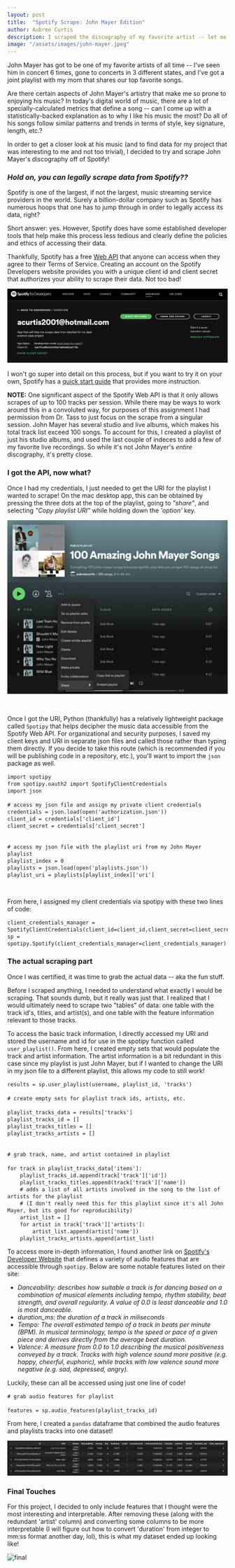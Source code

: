 ```yaml
---
layout: post
title:  "Spotify Scrape: John Mayer Edition"
author: Aubree Curtis
description: I scraped the discography of my favorite artist -- let me show you how I did it!
image: "/assets/images/john-mayer.jpeg"
---
```


John Mayer has got to be one of my favorite artists of all time -- I've seen him in concert 6 times, gone to concerts in 3 different states, and I've got a joint playlist with my mom that shares our top favorite songs. 

Are there certain aspects of John Mayer's artistry that make me so prone to enjoying his music? In today's digital world of music, there are a lot of specially-calculated metrics that define a song -- can I come up with a statistically-backed explanation as to why I like his music the most? Do all of his songs follow similar patterns and trends in terms of style, key signature, length, etc.?

In order to get a closer look at his music (and to find data for my project that was interesting to me and not too trivial), I decided to try and scrape John Mayer's discography off of Spotify!

### *Hold on, you can legally scrape data from Spotify??*

Spotify is one of the largest, if not the largest, music streaming service providers in the world. Surely a billion-dollar company such as Spotify has numerous hoops that one has to jump through in order to legally access its data, right?

Short answer: yes. However, Spotify does have some established developer tools that help make this process less tedious and clearly define the policies and ethics of accessing their data.

Thankfully, Spotify has a free [Web API](https://developer.spotify.com/documentation/web-api/) that anyone can access when they agree to their Terms of Service. Creating an account on the Spotify Developers website provides you with a unique client id and client secret that authorizes your ability to scrape their data. Not too bad!

![Develop](https://raw.githubusercontent.com/acurtis2023/stat386-projects/main/assets/images/SpotifyDevelop.png)

I won't go super into detail on this process, but if you want to try it on  your own, Spotify has a [quick start guide](https://developer.spotify.com/documentation/web-api/quick-start/) that provides more instruction. 

**NOTE:** One significant aspect of the Spotify Web API is that it only allows scrapes of up to 100 tracks per session. While there may be ways to work around this in a convoluted way, for purposes of this assignment I had permission from Dr. Tass to just focus on the scrape from a singular session. John Mayer has several studio and live albums, which makes his total track list exceed 100 songs. To account for this, I created a playlist of just his studio albums, and used the last couple of indeces to add a few of my favorite live recordings. So while it's not John Mayer's *entire* discography, it's pretty close. 

### I got the API, now what?

Once I had my credentials, I just needed to get the URI for the playlist I wanted to scrape! On the mac desktop app, this can be obtained by pressing the three dots at the top of the playlist, going to *"share"*, and selecting *"Copy playlist URI"* while holding down the *'option'* key. 

![GetURI](https://raw.githubusercontent.com/acurtis2023/stat386-projects/main/assets/images/HowtogetURI.png)

<br>

Once I got the URI, Python (thankfully) has a relatively lightweight package called `Spotipy` that helps decipher the music data accessible from the Spotify Web API. For organizational and security purposes, I saved my client keys and URI in separate json files and called those rather than typing them directly. If you decide to take this route (which is recommended if you will be publishing code in a repository, etc.), you'll want to import the `json` package as well. 

```
import spotipy
from spotipy.oauth2 import SpotifyClientCredentials
import json

# access my json file and assign my private client credentials
credentials = json.load(open('authorization.json')) 
client_id = credentials['client_id']
client_secret = credentials['client_secret']


# access my json file with the playlist uri from my John Mayer playlist
playlist_index = 0
playlists = json.load(open('playlists.json'))
playlist_uri = playlists[playlist_index]['uri']
```

<br>

From here, I assigned my client credentials via spotipy with these two lines of code:
```
client_credentials_manager = SpotifyClientCredentials(client_id=client_id,client_secret=client_secret)
sp = spotipy.Spotify(client_credentials_manager=client_credentials_manager)
```

### The actual scraping part

Once I was certified, it was time to grab the actual data -- aka the fun stuff. 

Before I scraped anything, I needed to understand what exactly I would be scraping. That sounds dumb, but it really was just that. I realized that I would ultimately need to scrape two "tables" of data: one table with the track id's, titles, and artist(s), and one table with the feature information relevant to those tracks. 

To access the basic track information, I directly accessed my URI and stored the username and id for use in the spotipy function called `user_playlist()`. From here, I created empty sets that would populate the track and artist information. The artist information is a bit redundant in this case since my playlist is just John Mayer, but if I wanted to change the URI in my json file to a different playlist, this allows my code to still work!

```
results = sp.user_playlist(username, playlist_id, 'tracks')

# create empty sets for playlist track ids, artists, etc.

playlist_tracks_data = results['tracks']
playlist_tracks_id = []
playlist_tracks_titles = []
playlist_tracks_artists = []


# grab track, name, and artist contained in playlist

for track in playlist_tracks_data['items']:
    playlist_tracks_id.append(track['track']['id'])
    playlist_tracks_titles.append(track['track']['name'])
    # adds a list of all artists involved in the song to the list of artists for the playlist
    # (I don't really need this for this playlist since it's all John Mayer, but its good for reproducibility)
    artist_list = []
    for artist in track['track']['artists']:
        artist_list.append(artist['name'])
    playlist_tracks_artists.append(artist_list)

```

To access more in-depth information, I found another link on [Spotify's Developer Website](https://developer.spotify.com/documentation/web-api/reference/#/operations/get-several-audio-features) that defines a variety of audio features that are accessible through `spotipy`. Below are some notable features listed on their site:

* *Danceability: describes how suitable a track is for dancing based on a combination of musical elements including tempo, rhythm stability, beat strength, and overall regularity. A value of 0.0 is least danceable and 1.0 is most danceable.*
* *duration_ms: the duration of a track in miliseconds*
* *Tempo: The overall estimated tempo of a track in beats per minute (BPM). In musical terminology, tempo is the speed or pace of a given piece and derives directly from the average beat duration.*
* *Valence: A measure from 0.0 to 1.0 describing the musical positiveness conveyed by a track. Tracks with high valence sound more positive (e.g. happy, cheerful, euphoric), while tracks with low valence sound more negative (e.g. sad, depressed, angry).*

Luckily, these can all be accessed using just one line of code!

```
# grab audio features for playlist

features = sp.audio_features(playlist_tracks_id)
```

From here, I created a `pandas` dataframe that combined the audio features and playlists tracks into one dataset!

![data](https://raw.githubusercontent.com/acurtis2023/stat386-projects/main/assets/images/precleaned_table.png)

### Final Touches

For this project, I decided to only include features that I thought were the most interesting and interpretable. After removing these (along with the redundant 'artist' column) and converting some columns to be more interpretable (I will figure out how to convert 'duration' from integer to mm:ss format another day, lol), this is what my dataset ended up looking like!

![final]()







